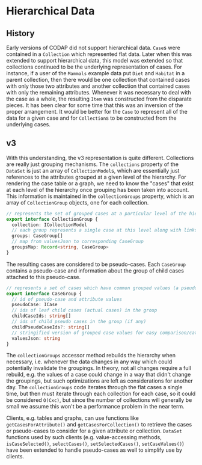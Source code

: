 # Hierarchical Data

## History

Early versions of CODAP did not support hierarchical data. `Case`s were contained in a `Collection` which represented flat data. Later when this was extended to support hierarchical data, this model was extended so that collections continued to be the underlying representation of cases. For instance, if a user of the `Mammals` example data put `Diet` and `Habitat` in a parent collection, then there would be one collection that contained cases with only those two attributes and another collection that contained cases with only the remaining attributes. Whenever it was necessary to deal with the case as a whole, the resulting `Item` was constructed from the disparate pieces. It has been clear for some time that this was an inversion of the proper arrangement. It would be better for the `Case` to represent all of the data for a given case and for `Collection`s to be constructed from the underlying cases.

## v3

With this understanding, the v3 representation is quite different. Collections are really just grouping mechanisms. The `collections` property of the `DataSet` is just an array of `CollectionModel`s, which are essentially just references to the attributes grouped at a given level of the hierarchy. For rendering the case table or a graph, we need to know the "cases" that exist at each level of the hierarchy once grouping has been taken into account. This information is maintained in the `collectionGroups` property, which is an array of `CollectionGroup` objects, one for each collection.

```typescript
// represents the set of grouped cases at a particular level of the hierarchy
export interface CollectionGroup {
  collection: ICollectionModel
  // each group represents a single case at this level along with links to child cases
  groups: CaseGroup[]
  // map from valuesJson to corresponding CaseGroup
  groupsMap: Record<string, CaseGroup>
}
```

The resulting cases are considered to be pseudo-cases. Each `CaseGroup` contains a pseudo-case and information about the group of child cases attached to this pseudo-case.

```typescript
// represents a set of cases which have common grouped values (a pseudo-case)
export interface CaseGroup {
  // id of pseudo-case and attribute values
  pseudoCase: ICase
  // ids of leaf child cases (actual cases) in the group
  childCaseIds: string[]
  // ids of child pseudo cases in the group (if any)
  childPseudoCaseIds?: string[]
  // stringified version of grouped case values for easy comparison/categorization
  valuesJson: string
}
```

The `collectionGroups` accessor method rebuilds the hierarchy when necessary, i.e. whenever the data changes in any way which could potentially invalidate the groupings. In theory, not all changes require a full rebuild, e.g. the values of a case could change in a way that didn't change the groupings, but such optimizations are left as considerations for another day. The `collectionGroups` code iterates through the flat cases a single time, but then must iterate through each collection for each case, so it could be considered `O(Cxc)`, but since the number of collections will generally be small we assume this won't be a performance problem in the near term.

Clients, e.g. tables and graphs, can use functions like `getCasesForAttribute()` and `getCasesForCollection()` to retrieve the cases or pseudo-cases to consider for a given attribute or collection. `DataSet` functions
used by such clients (e.g. value-accessing methods, `isCaseSelected()`, `selectCases()`, `setSelectedCases()`, `setCaseValues()`) have been extended to handle pseudo-cases as well to simplify use by clients.
